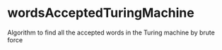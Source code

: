 # wordsAcceptedTuringMachine
Algorithm to find all the accepted words in the Turing machine by brute force
